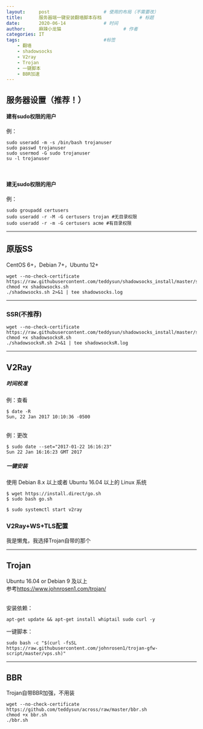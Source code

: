 ```yaml
---
layout:     post   				    # 使用的布局（不需要改）
title:      服务器端一键安装翻墙脚本存档 				# 标题 
date:       2020-06-14 				# 时间
author:     麻辣小龙猫 						# 作者
categories: IT 						
tags:								#标签
    - 翻墙
    - shadowsocks
    - V2ray
    - Trojan
    - 一键脚本
    - BBR加速
---
```


## 服务器设置（推荐！）

#### 建有sudo权限的用户
例：

	sudo useradd -m -s /bin/bash trojanuser
	sudo passwd trojanuser
	sudo usermod -G sudo trojanuser
	su -l trojanuser

<br>

#### 建无sudo权限的用户
例：

	sudo groupadd certusers
	sudo useradd -r -M -G certusers trojan #无目录权限
	sudo useradd -r -m -G certusers acme #有目录权限
    
<!-- more -->
---


## 原版SS

CentOS 6+，Debian 7+，Ubuntu 12+<br>

	wget --no-check-certificate https://raw.githubusercontent.com/teddysun/shadowsocks_install/master/shadowsocks.sh
	chmod +x shadowsocks.sh
	./shadowsocks.sh 2>&1 | tee shadowsocks.log

---

### SSR(不推荐)
	
	wget --no-check-certificate	 https://raw.githubusercontent.com/teddysun/shadowsocks_install/master/shadowsocksR.sh
	chmod +x shadowsocksR.sh
	./shadowsocksR.sh 2>&1 | tee shadowsocksR.log

---

## V2Ray

##### 时间校准
例：查看

	$ date -R
	Sun, 22 Jan 2017 10:10:36 -0500
    
<br>
例：更改

	$ sudo date --set="2017-01-22 16:16:23"
	Sun 22 Jan 16:16:23 GMT 2017

##### 一键安装
使用 Debian 8.x 以上或者 Ubuntu 16.04 以上的 Linux 系统

	$ wget https://install.direct/go.sh
	$ sudo bash go.sh

	$ sudo systemctl start v2ray
    
### V2Ray+WS+TLS配置

我是懒鬼，我选择Trojan自带的那个

---

## Trojan
Ubuntu 16.04 or Debian 9 及以上<br>
参考<https://www.johnrosen1.com/trojan/><br><br>

安装依赖：
	
	apt-get update && apt-get install whiptail sudo curl -y

一键脚本：

	sudo bash -c "$(curl -fsSL https://raw.githubusercontent.com/johnrosen1/trojan-gfw-script/master/vps.sh)"


---

## BBR

Trojan自带BBR加强，不用装

	wget --no-check-certificate https://github.com/teddysun/across/raw/master/bbr.sh
	chmod +x bbr.sh
	./bbr.sh

